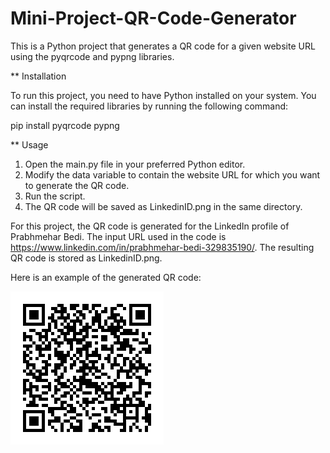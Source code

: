 # Mini-Project-QR-Code-Generator

This is a Python project that generates a QR code for a given website URL using the pyqrcode and pypng libraries.

** Installation

To run this project, you need to have Python installed on your system. You can install the required libraries by running the following command:

pip install pyqrcode pypng

** Usage

1. Open the main.py file in your preferred Python editor.
2. Modify the data variable to contain the website URL for which you want to generate the QR code.
3. Run the script.
4. The QR code will be saved as LinkedinID.png in the same directory.


For this project, the QR code is generated for the LinkedIn profile of Prabhmehar Bedi. The input URL used in the code is https://www.linkedin.com/in/prabhmehar-bedi-329835190/. The resulting QR code is stored as LinkedinID.png.

Here is an example of the generated QR code:

![Alt Text](LinkedinID.png)

